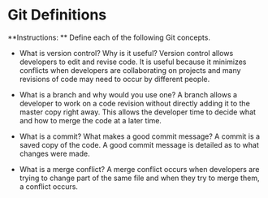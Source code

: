 # Git Definitions

**Instructions: ** Define each of the following Git concepts.

* What is version control?  Why is it useful?
Version control allows developers to edit and revise code. It is useful because it minimizes conflicts when developers are collaborating on projects and many revisions of code may need to occur by different people.

* What is a branch and why would you use one?
A branch allows a developer to work on a code revision without directly adding it to the master copy right away. This allows the developer time to decide what and how to merge the code at a later time.

* What is a commit? What makes a good commit message?
A commit is a saved copy of the code. A good commit message is detailed as to what changes were made.

* What is a merge conflict?
A merge conflict occurs when developers are trying to change part of the same file and when they try to merge them, a conflict occurs. 